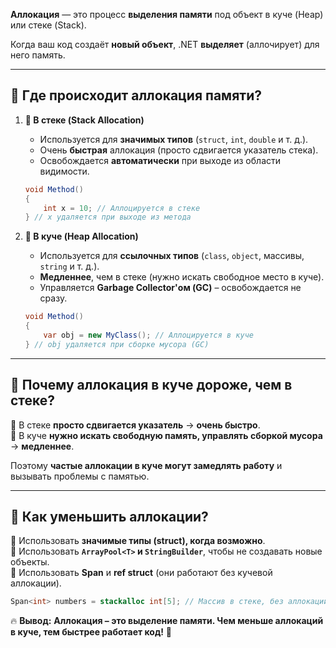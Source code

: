 
**Аллокация** — это процесс **выделения памяти** под объект в куче (Heap) или стеке (Stack).

Когда ваш код создаёт **новый объект**, .NET **выделяет** (аллочирует) для него память.

---

## **📌 Где происходит аллокация памяти?**

1. **📌 В стеке (Stack Allocation)**
    
    - Используется для **значимых типов** (`struct`, `int`, `double` и т. д.).
    - Очень **быстрая** аллокация (просто сдвигается указатель стека).
    - Освобождается **автоматически** при выходе из области видимости.
    
    ```csharp
    void Method()
    {
        int x = 10; // Аллоцируется в стеке
    } // x удаляется при выходе из метода
    ```
    
2. **📌 В куче (Heap Allocation)**
    
    - Используется для **ссылочных типов** (`class`, `object`, массивы, `string` и т. д.).
    - **Медленнее**, чем в стеке (нужно искать свободное место в куче).
    - Управляется **Garbage Collector'ом (GC)** – освобождается не сразу.
    
    ```csharp
    void Method()
    {
        var obj = new MyClass(); // Аллоцируется в куче
    } // obj удаляется при сборке мусора (GC)
    ```
    

---

## **📌 Почему аллокация в куче дороже, чем в стеке?**

🔸 В стеке **просто сдвигается указатель** → **очень быстро**.  
🔹 В куче **нужно искать свободную память, управлять сборкой мусора** → **медленнее**.

Поэтому **частые аллокации в куче могут замедлять работу** и вызывать проблемы с памятью.

---

## **📌 Как уменьшить аллокации?**

🔹 Использовать **значимые типы (struct), когда возможно**.  
🔹 Использовать **`ArrayPool<T>` и `StringBuilder`**, чтобы не создавать новые объекты.  
🔹 Использовать **Span** и **ref struct** (они работают без кучевой аллокации).

```csharp
Span<int> numbers = stackalloc int[5]; // Массив в стеке, без аллокации в куче
```

🔥 **Вывод:** **Аллокация – это выделение памяти. Чем меньше аллокаций в куче, тем быстрее работает код!** 🚀